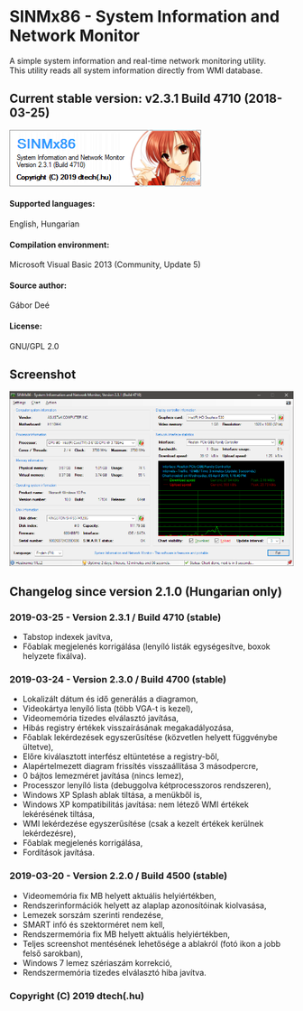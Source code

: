# SINMx86 - System Information and Network Monitor

A simple system information and real-time network monitoring utility.\
This utility reads all system information directly from WMI database.

## Current stable version: v2.3.1 Build 4710 (2018-03-25)

![](Screenshots/SINMx86_v2.3.1_About.png)

#### Supported languages:

English, Hungarian

#### Compilation environment:

Microsoft Visual Basic 2013 (Community, Update 5)

#### Source author:
Gábor Deé

#### License:

GNU/GPL 2.0

## Screenshot

![](Screenshots/SINMx86_v2.3.1_Win10.png)

## Changelog since version 2.1.0 (Hungarian only)

### 2019-03-25 - Version 2.3.1 / Build 4710 (stable)
- Tabstop indexek javítva,
- Főablak megjelenés korrigálása (lenyíló listák egységesítve, boxok helyzete fixálva).

### 2019-03-24 - Version 2.3.0 / Build 4700 (stable)
- Lokalizált dátum és idő generálás a diagramon,
- Videokártya lenyíló lista (több VGA-t is kezel),
- Videomemória tizedes elválasztó javítása,
- Hibás registry értékek visszaírásának megakadályozása,
- Főablak lekérdezések egyszerűsítése (közvetlen helyett függvénybe ültetve),
- Előre kiválasztott interfész eltüntetése a registry-ből,
- Alapértelmezett diagram frissítés visszaállítása 3 másodpercre,
- 0 bájtos lemezméret javítása (nincs lemez),
- Processzor lenyíló lista (debuggolva kétprocesszoros rendszeren),
- Windows XP Splash ablak tiltása, a menükből is,
- Windows XP kompatibilitás javítása: nem létező WMI értékek lekérésének tiltása,
- WMI lekérdezése egyszerűsítése (csak a kezelt értékek kerülnek lekérdezésre),
- Főablak megjelenés korrigálása,
- Fordítások javítása.

### 2019-03-20 - Version 2.2.0 / Build 4500 (stable)
- Videomemória fix MB helyett aktuális helyiértékben,
- Rendszerinformációk helyett az alaplap azonosítóinak kiolvasása,
- Lemezek sorszám szerinti rendezése,
- SMART infó és szektorméret nem kell,
- Rendszermemória fix MB helyett aktuális helyiértékben,
- Teljes screenshot mentésének lehetősége a ablakról (fotó ikon a jobb felső sarokban),
- Windows 7 lemez szériaszám korrekció,
- Rendszermemória tizedes elválasztó hiba javítva.

### Copyright (C) 2019 dtech(.hu)

